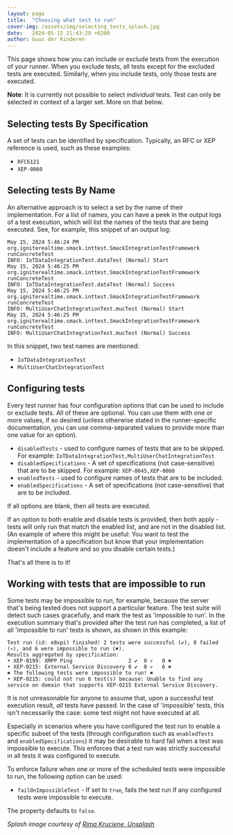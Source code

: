 ```yaml
---
layout: page
title:  "Choosing what test to run"
cover-img: /assets/img/selecting_tests_splash.jpg
date:   2024-05-15 21:43:29 +0200
author: Guus der Kinderen
---
```


This page shows how you can include or exclude tests from the execution of your runner. When you exclude tests, all tests except
for the excluded tests are executed. Similarly, when you include tests, only those tests are executed.

**Note**: It is currently not possible to select _individual_ tests. Test can only be selected in context of a larger set.
More on that below.

## Selecting tests By Specification

A set of tests can be identified by specification. Typically, an RFC or XEP reference is used, such as these examples:

- `RFC6121`
- `XEP-0060`

## Selecting tests By Name

An alternative approach is to select a set by the name of their implementation. For a list of names, you can have a peek
in the output logs of a test execution, which will list the names of the tests that are being executed. See, for
example, this snippet of an output log:

```plain
May 15, 2024 5:46:24 PM org.igniterealtime.smack.inttest.SmackIntegrationTestFramework runConcreteTest
INFO: IoTDataIntegrationTest.dataTest (Normal) Start
May 15, 2024 5:46:25 PM org.igniterealtime.smack.inttest.SmackIntegrationTestFramework runConcreteTest
INFO: IoTDataIntegrationTest.dataTest (Normal) Success
May 15, 2024 5:46:25 PM org.igniterealtime.smack.inttest.SmackIntegrationTestFramework runConcreteTest
INFO: MultiUserChatIntegrationTest.mucTest (Normal) Start
May 15, 2024 5:46:25 PM org.igniterealtime.smack.inttest.SmackIntegrationTestFramework runConcreteTest
INFO: MultiUserChatIntegrationTest.mucTest (Normal) Success
```

In this snippet, two test names are mentioned:
- `IoTDataIntegrationTest` 
- `MultiUserChatIntegrationTest`

## Configuring tests

Every test runner has four configuration options that can be used to include or exclude tests. All of these are optional. You can
use them with one or more values, if so desired (unless otherwise stated in the runner-specific documentation, you can
use comma-separated values to provide more than one value for an option).

- `disabledTests` - used to configure names of tests that are to be skipped. For example: `IoTDataIntegrationTest,MultiUserChatIntegrationTest`
- `disabledSpecifications` - A set of specifications (not case-sensitive) that are to be skipped. For example: `XEP-0045,XEP-0060`
- `enabledTests` - used to configure names of tests that are to be included.
- `enabledSpecifications` - A set of specifications (not case-sensitive) that are to be included.

If all options are blank, then all tests are executed.

If an option to both enable and disable tests is provided, then both apply - tests will only run that match the enabled list, and are not in the disabled list. (An example of where this might be useful: You want to test the implementation of a specification but know that your implementation doesn't include a feature and so you disable certain tests.)

That's all there is to it!

## Working with tests that are impossible to run

Some tests may be impossible to run, for example, because the server that's being tested does not support a particular
feature. The test suite will detect such cases gracefully, and mark the test as 'impossible to run'. In the execution
summary that's provided after the test run has completed, a list of all 'impossible to run' tests is shown, as shown
in this example:

```plain
Test run (id: e8xpi) finished! 2 tests were successful (✔), 0 failed (💀), and 6 were impossible to run (✖).
Results aggregated by specification:
• XEP-0199: XMPP Ping                  2 ✔  0 💀   0 ✖
• XEP-0215: External Service Discovery 0 ✔  0 💀   6 ✖
✖ The following tests were impossible to run! ✖
• XEP-0215: could not run 6 test(s) because: Unable to find any service on domain that supports XEP-0215 External Service Discovery.
```

It is not unreasonable for anyone to assume that, upon a successful test execution result, _all_ tests have passed. In
the case of 'impossible' tests, this isn't necessarily the case: some test might not have executed at all.

Especially in scenarios where you have configured the test run to enable a specific subset of the tests (through
configuration such as `enabledTests` and `enabledSpecifications`) it may be desirable to hard fail when a test was
impossible to execute. This enforces that a test run was strictly successful in all tests it was configured to execute.

To enforce failure when one or more of the scheduled tests were impossible to run, the following option can be used:

- `failOnImpossibleTest` - If set to `true`, fails the test run if any configured tests were impossible to execute.

The property defaults to `false`.

_Splash image courtesy of [Rima Kruciene, Unsplash](https://unsplash.com/photos/black-and-white-audio-controller-close-up-photo-gpKe3hmIawg?utm_content=creditCopyText&utm_medium=referral&utm_source=unsplash)_
